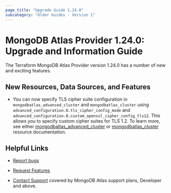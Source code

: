 ```yaml
---
page_title: "Upgrade Guide 1.24.0"
subcategory: "Older Guides - Version 1"
---
```


# MongoDB Atlas Provider 1.24.0: Upgrade and Information Guide

The Terraform MongoDB Atlas Provider version 1.24.0 has a number of new and exciting features.

## New Resources, Data Sources, and Features

- You can now specify TLS cipher suite configuration in `mongodbatlas_advanced_cluster` and `mongodbatlas_cluster` using `advanced_configuration.0.tls_cipher_config_mode` and `advanced_configuration.0.custom_openssl_cipher_config_tls12`. This allows you to specify custom cipher suites for TLS 1.2. To learn more, see either [mongodbatlas_advanced_cluster](https://registry.terraform.io/providers/mongodb/mongodbatlas/latest/docs/resources/advanced_cluster) or [mongodbatlas_cluster](https://registry.terraform.io/providers/mongodb/mongodbatlas/latest/docs/resources/cluster) resource documentation.


## Helpful Links

* [Report bugs](https://github.com/mongodb/terraform-provider-mongodbatlas/issues)

* [Request Features](https://feedback.mongodb.com/forums/924145-atlas?category_id=370723)

* [Contact Support](https://docs.atlas.mongodb.com/support/) covered by MongoDB Atlas support plans, Developer and above.
